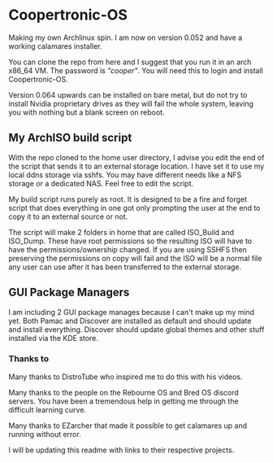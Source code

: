 # Coopertronic-OS
Making my own Archlinux spin. I am now on version 0.052 and have a working calamares installer.

You can clone the repo from here and I suggest that you run it in an arch x86_64 VM. The password is *"cooper"*. You will need this to login and install Coopertronic-OS.

Version 0.064 upwards can be installed on bare metal, but do not try to install Nvidia proprietary drives as they will fail the whole system, leaving you with nothing but a blank screen on reboot.

## My ArchISO build script

With the repo cloned to the home user directory, I advise you edit the end of the script that sends it to an external storage location. I have set it to use my local ddns storage via sshfs. You may have different needs like a NFS storage or a dedicated NAS. Feel free to edit the script.

My build script runs purely as root. It is designed to be a fire and forget script that does everything in one got only prompting the user at the end to copy it to an external source or not. 

The script will make 2 folders in home that are called ISO_Build and ISO_Dump. These have root permissions so the resulting ISO will have to have the permissions/ownership changed. If you are using SSHFS then preserving the permissions on copy will fail and the ISO will be a normal file any user can use after it has been transferred to the external storage.

## GUI Package Managers

I am including 2 GUI package manages because I can't make up my mind yet. Both Pamac and Discover are installed as default and should update and install everything. Discover should update global themes and other stuff installed via the KDE store.

### Thanks to

Many thanks to DistroTube who inspired me to do this with his videos.

Many thanks to the people on the Rebourne OS and Bred OS discord servers. You have been a tremendous help in getting me through the difficult learning curve.

Many thanks to EZarcher that made it possible to get calamares up and running without error.

I will be updating this readme with links to their respective projects.
